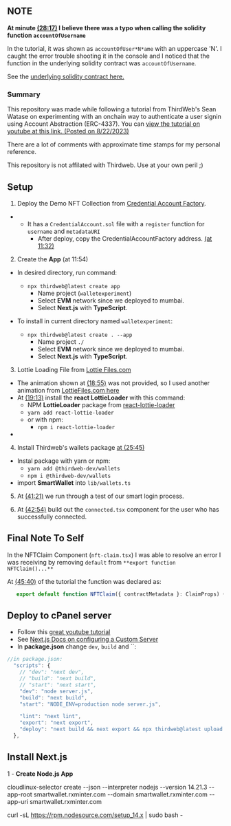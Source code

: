 ## NOTE

**At minute [(28:17)](https://youtu.be/D58EhH2em5s?si=zQ10760P_PstgV4e&t=1697) I believe there was a typo when calling the solidity function `accountOfUsername`**

In the tutorial, it was shown as `accountOfUser*N*ame` with an uppercase 'N'. I caught the error trouble shooting it in the console and I noticed that the function in the underlying solidity contract was `accountOfUsername`.

See the [underlying solidity contract here.](https://thirdweb.com/mumbai/0xe3Ec3596Ca66aa5b223Fe5710Ff7622cDb2E066D/sources)

### Summary

This repository was made while following a tutorial from ThirdWeb's Sean Watase on experimenting with an onchain way to authenticate a user signin using Account Abstraction (ERC-4337). You can [view the tutorial on youtube at this link. (Posted on 8/22/2023)](https://www.youtube.com/watch?v=D58EhH2em5s)

There are a lot of comments with approximate time stamps for my personal reference.

This repository is not affilated with Thirdweb. Use at your own peril ;)

## Setup

1. Deploy the Demo NFT Collection from [Credential Account Factory](https://thirdweb.com/joenrv.eth/CredentialAccountFactory).

- - It has a `CredentialAccount.sol` file with a `register` function for `username` and `metadataURI`
    - After deploy, copy the CredentialAccountFactory address. [(at 11:32)](https://youtu.be/D58EhH2em5s?si=-IBr373HRuI780Rr&t=692)

2. Create the **App** (at 11:54)

- In desired directory, run command:

  - `npx thirdweb@latest create app`
    - Name project (`walletexperiment`)
    - Select **EVM** network since we deployed to mumbai.
    - Select **Next.js** with **TypeScript**.

- To install in current directory named `walletexperiment`:
  - `npx thirdweb@latest create . --app`
    - Name project `./`
    - Select **EVM** network since we deployed to mumbai.
    - Select **Next.js** with **TypeScript**.

3. Lottie Loading File from [Lottie Files.com](https://lottiefiles.com/)

- The animation shown at [(18:55)](https://youtu.be/D58EhH2em5s?si=4nZJEF8blDyHBF6Q&t=1135) was not provided, so I used another animation from [LottieFiles.com here](https://lottiefiles.com/animations/circules-22ZLntsKLN)
- At [(19:13)](https://youtu.be/D58EhH2em5s?si=PLFCpF99J2NSXsDr&t=1153) install the **react LottieLoader** with this command:
  - NPM **LottieLoader** package from [react-lottie-loader](https://www.npmjs.com/package/react-lottie-loader)
  - `yarn add react-lottie-loader`
  - or with npm:
    - `npm i react-lottie-loader`
-

4. Install Thirdweb's wallets package [at (25:45)](https://youtu.be/D58EhH2em5s?si=Jlqrky-dDpqCgmvx&t=1545)

- Instal package with yarn or npm:
  - `yarn add @thirdweb-dev/wallets`
  - `npm i @thirdweb-dev/wallets`
- import **SmartWallet** into `lib/wallets.ts`

5. At [(41:21)](https://youtu.be/D58EhH2em5s?si=uufpEcxutIrDImmV&t=2481) we run through a test of our smart login process.

6. At [(42:54)](https://youtu.be/D58EhH2em5s?si=xSTdYKawp1J8Kh5w&t=2574) build out the `connected.tsx` component for the user who has successfully connected.

## Final Note To Self

In the NFTClaim Component (`nft-claim.tsx`) I was able to resolve an error I was receiving by removing `default` from `**export function NFTClaim()...**`

At [(45:40)](https://youtu.be/D58EhH2em5s?si=ibSf1TESITT0N4E9&t=2740) of the tutorial the function was declared as:

```js
   export default function NFTClaim({ contractMetadata }: ClaimProps) {

```

## Deploy to cPanel server

- Follow this [great youtube tutorial](https://www.youtube.com/watch?v=1ykSXau838c)
- See [Next.js Docs on configuring a Custom Server](https://nextjs.org/docs/pages/building-your-application/configuring/custom-server)
- In **package.json** change `dev`, `build` and ``:

```js
//in package.json:
  "scripts": {
    // "dev": "next dev",
    // "build": "next build",
    // "start": "next start",
    "dev": "node server.js",
    "build": "next build",
    "start": "NODE_ENV=production node server.js",

    "lint": "next lint",
    "export": "next export",
    "deploy": "next build && next export && npx thirdweb@latest upload out"
  },

```

## Install Next.js

1 - **Create Node.js App**

cloudlinux-selector create --json --interpreter nodejs --version 14.21.3 --app-root smartwallet.rxminter.com --domain smartwallet.rxminter.com --app-uri smartwallet.rxminter.com

curl -sL https://rpm.nodesource.com/setup_14.x | sudo bash -
